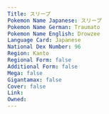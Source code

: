 ```yaml
---
﻿Title: スリープ
Pokemon Name Japanese: スリープ
Pokemon Name German: Traumato
Pokemon Name English: Drowzee
Language Card: Japanese
National Dex Number: 96
Region: Kanto
Regional Form: false
Additional Form: false
Mega: false
Gigantamax: false
Cover: false
Link: 
Owned: 
---
```

